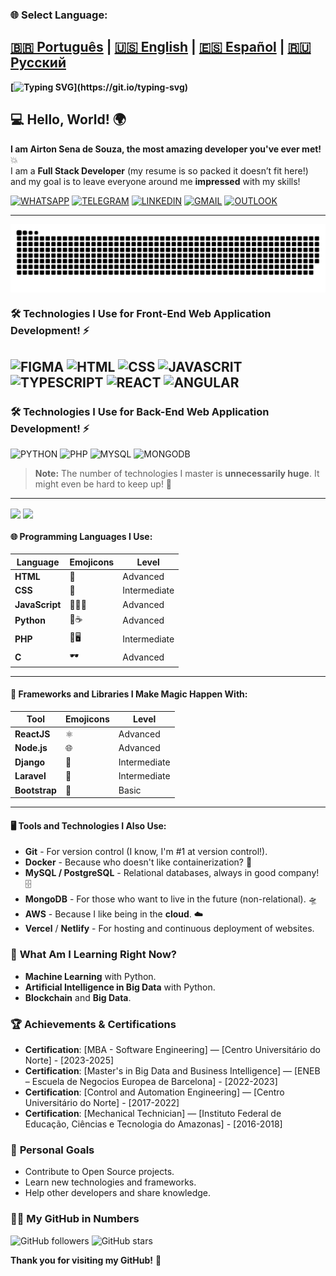### 🌐 Select Language:

[🇧🇷 Português](README.md) | [🇺🇸 English](README.en.md) | [🇪🇸 Español](README.es.md) | [🇷🇺 Русский](README.ru.md)
---
**[![Typing SVG](https://readme-typing-svg.herokuapp.com?font=Ubuntu+Mono&size=40&pause=1000&color=ADD8E6&background=FFCC0000&center=true&vCenter=true&width=435&lines=Hello%2C+World!;I+am+Airton+Sena.;Welcome!)](https://git.io/typing-svg)**

## 💻 Hello, World! 🌍

**I am Airton Sena de Souza, the most amazing developer you've ever met!** 💥  
I am a **Full Stack Developer** (my resume is so packed it doesn’t fit here!) and my goal is to leave everyone around me **impressed** with my skills!

[![WHATSAPP](https://img.shields.io/badge/WhatsApp-25D366?style=for-the-badge&logo=whatsapp&logoColor=white)](https://wa.me/+380975521736)
[![TELEGRAM](https://img.shields.io/badge/Telegram-2CA5E0?style=for-the-badge&logo=telegram&logoColor=white)](https://t.me/airtonsenadesouza)
[![LINKEDIN](https://img.shields.io/badge/LinkedIn-0077B5?style=for-the-badge&logo=linkedin&logoColor=white)](https://www.linkedin.com/in/airton-sena-de-souza-7809a4191/)
[![GMAIL](https://img.shields.io/badge/Gmail-D14836?style=for-the-badge&logo=gmail&logoColor=white)](mailto:airtonbram@gmail.com)
[![OUTLOOK](https://img.shields.io/badge/Microsoft_Outlook-0078D4?style=for-the-badge&logo=microsoft-outlook&logoColor=white)](mailto:airton_pride@hotmail.com)

---

<picture align="center">
  <source media="(prefers-color-scheme: dark)" srcset="https://raw.githubusercontent.com/airtonsenadesouza/airtonsenadesouza/output/github-contribution-grid-snake-dark.svg">
  <source media="(prefers-color-scheme: light)" srcset="https://raw.githubusercontent.com/airtonsenadesouza/airtonsenadesouza/output/github-contribution-grid-snake-dark.svg">
  <img align="center" alt="github contribution grid snake animation" src="https://raw.githubusercontent.com/airtonsenadesouza/airtonsenadesouza/output/github-contribution-grid-snake.svg">
</picture>

### 🛠️ Technologies I Use for Front-End Web Application Development! ⚡️
![FIGMA](https://img.shields.io/badge/Figma-F24E1E?style=for-the-badge&logo=figma&logoColor=white)
![HTML](https://img.shields.io/badge/HTML5-E34F26?style=for-the-badge&logo=html5&logoColor=white) 
![CSS](https://img.shields.io/badge/CSS3-1572B6?style=for-the-badge&logo=css3&logoColor=white)
![JAVASCRIT](https://img.shields.io/badge/JavaScript-323330?style=for-the-badge&logo=javascript&logoColor=F7DF1E)
![TYPESCRIPT](https://img.shields.io/badge/TypeScript-007ACC?style=for-the-badge&logo=typescript&logoColor=white)
![REACT](https://img.shields.io/badge/React-20232A?style=for-the-badge&logo=react&logoColor=61DAFB)
![ANGULAR](https://img.shields.io/badge/Angular-DD0031?style=for-the-badge&logo=angular&logoColor=white)
---
### 🛠️ Technologies I Use for Back-End Web Application Development! ⚡️
![PYTHON](https://img.shields.io/badge/Python-14354C?style=for-the-badge&logo=python&logoColor=white)
![PHP](https://img.shields.io/badge/PHP-777BB4?style=for-the-badge&logo=php&logoColor=white)
![MYSQL](https://img.shields.io/badge/MySQL-00000F?style=for-the-badge&logo=mysql&logoColor=white)
![MONGODB](https://img.shields.io/badge/MongoDB-4EA94B?style=for-the-badge&logo=mongodb&logoColor=white)
> **Note:** The number of technologies I master is **unnecessarily huge**. It might even be hard to keep up! 👀
---
<div>
  <img align="center" src="https://github-readme-stats.vercel.app/api?username=airtonsenadesouza&show_icons=true&count_private=true&theme=radical" />
  <img align="center" src="https://github-readme-stats.vercel.app/api/top-langs/?username=airtonsenadesouza&langs_count=6&theme=radical" />
</div>

#### 🌐 **Programming Languages I Use:**

| Language   | Emojicons | Level |
|-------------|-----------|-------|
| **HTML**    | 👑       | Advanced |
| **CSS**     | 💅       | Intermediate |
| **JavaScript** | 🧙‍♂️✨ | Advanced |
| **Python**  | 🤖☕     | Advanced |
| **PHP**     | 🔧🖥     | Intermediate |
| **C**       | 🕶       | Advanced |

---

#### 🎨 **Frameworks and Libraries I Make Magic Happen With:**

| Tool             | Emojicons  | Level     |
|------------------|------------|-----------|
| **ReactJS**      | ⚛️        | Advanced  |
| **Node.js**      | 🌐        | Advanced  |
| **Django**       | 🐍        | Intermediate |
| **Laravel**      | 🚀        | Intermediate |
| **Bootstrap**    | 💅        | Basic     |

---

#### 🖥️ **Tools and Technologies I Also Use:**

- **Git** - For version control (I know, I'm #1 at version control!).
- **Docker** - Because who doesn't like containerization? 🐳
- **MySQL / PostgreSQL** - Relational databases, always in good company! 🗄️
- **MongoDB** - For those who want to live in the future (non-relational). 🛸
- **AWS** - Because I like being in the **cloud**. ☁️
- **Vercel** / **Netlify** - For hosting and continuous deployment of websites.

### 🌱 **What Am I Learning Right Now?**
- **Machine Learning** with Python.
- **Artificial Intelligence in Big Data** with Python.
- **Blockchain** and **Big Data**.

### 🏆 **Achievements & Certifications**
- **Certification**: [MBA - Software Engineering] — [Centro Universitário do Norte] - [2023-2025]
- **Certification**: [Master's in Big Data and Business Intelligence] — [ENEB – Escuela de Negocios Europea de Barcelona] - [2022-2023]
- **Certification**: [Control and Automation Engineering] — [Centro Universitário do Norte] - [2017-2022]
- **Certification**: [Mechanical Technician] — [Instituto Federal de Educação, Ciências e Tecnologia do Amazonas] - [2016-2018]

### 🎯 **Personal Goals**
- Contribute to Open Source projects.
- Learn new technologies and frameworks.
- Help other developers and share knowledge.

### 🧑‍💻 **My GitHub in Numbers**
![GitHub followers](https://img.shields.io/github/followers/airtonsenadesouza?label=Follow&style=social)
![GitHub stars](https://img.shields.io/github/stars/airtonsenadesouza?label=Stars&style=social)

**Thank you for visiting my GitHub!** 🚀
